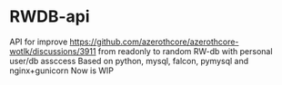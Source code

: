 # RWDB-api
API for improve https://github.com/azerothcore/azerothcore-wotlk/discussions/3911 from readonly to random RW-db with personal user/db assccess
Based on python, mysql, falcon, pymysql and nginx+gunicorn
Now is WIP
